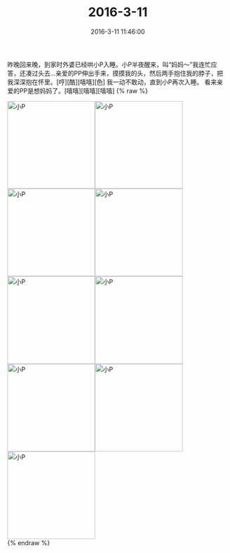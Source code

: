 ﻿---
title: 2016-3-11
date: 2016-3-11 11:46:00
tags:
categories: 妈妈
---
昨晚回来晚，到家时外婆已经哄小P入睡。小P半夜醒来，叫“妈妈～”我连忙应答，还凑过头去…亲爱的PP伸出手来，摸摸我的头，然后两手抱住我的脖子，把我深深抱在怀里。[哼][酷][嘻嘻][色]
我一动不敢动，直到小P再次入睡。
看来亲爱的PP是想妈妈了。[嘻嘻][嘻嘻][嘻嘻]
{% raw %}
<div style="width:500 px">
<div style="float:left; width:100 px"><img src="/images/微信图片_20171012140132.jpg" width="200" alt="小P"></div>
<div style="float:left; width:100 px"><img src="/images/微信图片_20171012140141.jpg" width="200" alt="小P"></div>
<div style="float:left; width:100 px"><img src="/images/微信图片_20171012140149.jpg" width="200" alt="小P"></div>
<div style="float:left; width:100 px"><img src="/images/微信图片_20171012140157.jpg" width="200" alt="小P"></div>
<div style="float:left; width:100 px"><img src="/images/微信图片_20171012140205.jpg" width="200" alt="小P"></div>
<div style="float:left; width:100 px"><img src="/images/微信图片_20171012140212.jpg" width="200" alt="小P"></div>
<div style="float:left; width:100 px"><img src="/images/微信图片_20171012140219.jpg" width="200" alt="小P"></div>
<div style="float:left; width:100 px"><img src="/images/微信图片_20171012140227.jpg" width="200" alt="小P"></div>
<div style="float:left; width:100 px"><img src="/images/微信图片_20171012140235.jpg" width="200" alt="小P"></div>
<div style="clear:both"></div>
</div>
{% endraw %}